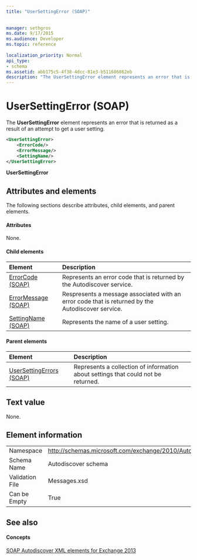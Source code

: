 ```yaml
---
title: "UserSettingError (SOAP)"
 
 
manager: sethgros
ms.date: 9/17/2015
ms.audience: Developer
ms.topic: reference
 
localization_priority: Normal
api_type:
- schema
ms.assetid: abb175c5-4f38-4dcc-81e3-b511686862eb
description: "The UserSettingError element represents an error that is returned as a result of an attempt to get a user setting."
---
```


# UserSettingError (SOAP)

The **UserSettingError** element represents an error that is returned as a result of an attempt to get a user setting. 
  
```XML
<UserSettingError>
    <ErrorCode/>
    <ErrorMessage/>
    <SettingName/>
</UserSettingError>
```

 **UserSettingError**
## Attributes and elements

The following sections describe attributes, child elements, and parent elements.
  
#### Attributes

None.
  
#### Child elements

|**Element**|**Description**|
|:-----|:-----|
|[ErrorCode (SOAP)](errorcode-soap.md) <br/> |Represents an error code that is returned by the Autodiscover service.  <br/> |
|[ErrorMessage (SOAP)](errormessage-soap.md) <br/> |Respresents a message associated with an error code that is returned by the Autodiscover service.  <br/> |
|[SettingName (SOAP)](settingname-soap.md) <br/> |Represents the name of a user setting.  <br/> |
   
#### Parent elements

|**Element**|**Description**|
|:-----|:-----|
|[UserSettingErrors (SOAP)](usersettingerrors-soap.md) <br/> |Represents a collection of information about settings that could not be returned.  <br/> |
   
## Text value

None.
  
## Element information

|||
|:-----|:-----|
|Namespace  <br/> |http://schemas.microsoft.com/exchange/2010/Autodiscover  <br/> |
|Schema Name  <br/> |Autodiscover schema  <br/> |
|Validation File  <br/> |Messages.xsd  <br/> |
|Can be Empty  <br/> |True  <br/> |
   
## See also

#### Concepts

[SOAP Autodiscover XML elements for Exchange 2013](soap-autodiscover-xml-elements-for-exchange-2013.md)

